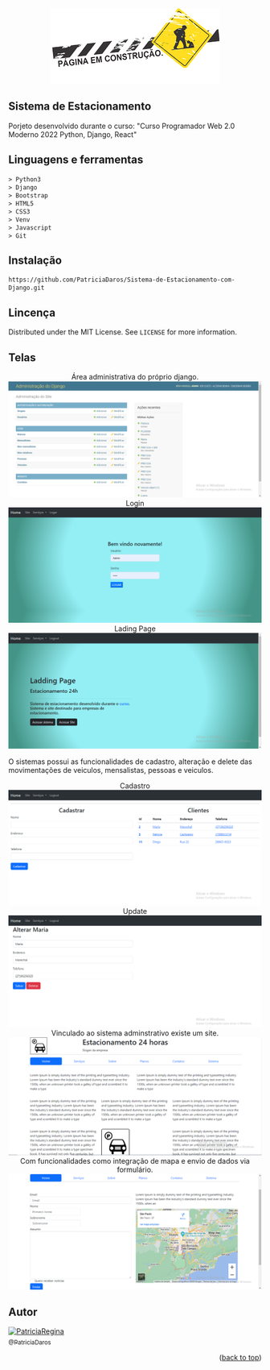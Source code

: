 <div align="center" id="header">
  <a href="#" text-align: center><img src="emconstrucao.png" alt="Logo"></a>
</div>

## Sistema de Estacionamento

<div>
 Porjeto desenvolvido durante o curso: "Curso Programador Web 2.0 Moderno 2022 Python, Django, React"

</div>


<!-- ============== LANGUAGE ============== -->
## Linguagens e ferramentas

```
> Python3
> Django
> Bootstrap
> HTML5
> CSS3
> Venv
> Javascript
> Git
```

<!-- ============== INSTALLATION ============== -->
## Instalação

```
https://github.com/PatriciaDaros/Sistema-de-Estacionamento-com-Django.git
```


<!-- ============== LICENSE ============== -->
## Lincença

Distributed under the MIT License. See `LICENSE` for more information.

## Telas 

<div align="center" id="header">
  Área administrativa do próprio django.
  <a href="#" text-align: center><img src="img/Admin.png" alt="Login"></a>
</div>

<div align="center" id="header">
  Login
  <a href="#" text-align: center><img src="img/login.png" alt="Login"></a>
</div>

<div align="center" id="header">
  Lading Page
  <a href="#" text-align: center><img src="img/laddingPage.png" alt="Login"></a>
</div>

O sistemas possui as funcionalidades de cadastro, alteração  e delete das movimentações de veiculos, mensalistas, pessoas e veiculos.

<div align="center" id="header">
  Cadastro
  <a href="#" text-align: center><img src="img/cadastro.png" alt="Login"></a>
  Update
  <a href="#" text-align: center><img src="img/alterar.png" alt="Login"></a>
</div>

<div align="center" id="header">
  Vinculado ao sistema adminstrativo existe um site. 
  <a href="#" text-align: center><img src="img/site.png" alt="Login"></a>
  Com funcionalidades como integração de mapa e envio de dados via formulário.
  <a href="#" text-align: center><img src="img/mapa.png" alt="Login"></a>
</div>

<!-- ============== AUTHOR ============== -->
## Autor

[<img alt="PatriciaRegina" src="https://github.com/PatriciaDaros.png?size=300" width="115"><br><sub>@PatriciaDaros</sub>](https://github.com/PatriciaDaros)

<p align="right">(<a href="#header">back to top</a>)</p>

